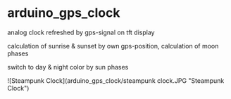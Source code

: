 # arduino_gps_clock

analog clock refreshed by gps-signal on tft display

calculation of sunrise & sunset by own gps-position, calculation of moon phases

switch to day & night color by sun phases

![Steampunk Clock](arduino_gps_clock/steampunk clock.JPG "Steampunk Clock")
